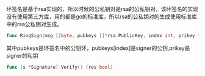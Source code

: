 环签名是基于rsa实现的，所以时候的公私钥对是rsa的公私钥对，该环签名的实现没有使用第三方库，用的都是go的标准库，所以rsa的公私钥对的生成使用标准库中的rsa公私钥对生成。

```go
func RingSign(msg []byte, pubkeys []*rsa.PublicKey, index int, prikey *rsa.PrivateKey) (*Signature, error)
```
其中pubkeys是环签名中的公钥环，pubkeys[index]是signer的公钥,prikey是signer的私钥

```go
func (s *Signature) Verify() (res bool) 
```

